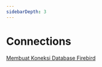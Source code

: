 ```yaml
---
sidebarDepth: 3
---
```


# Connections

[Membuat Koneksi Database Firebird](../connections/firebird.md)

